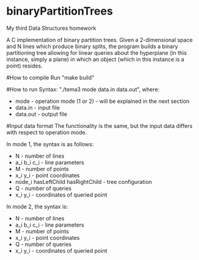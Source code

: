 # binaryPartitionTrees
My third Data Structures homework

A C implementation of binary partition trees. Given a 2-dimensional space and N lines which produce binary splits, the program builds a binary partitioning tree allowing for linear queries about the hyperplane (in this instance, simply a plane) in which an object (which in this instance is a point) resides.

#How to compile
Run "make build"

#How to run
Syntax: "./tema3 mode data.in data.out", where:
* mode - operation mode (1 or 2) - will be explained in the next section
* data.in - input file
* data.out - output file

#Input data format
The functionality is the same, but the input data differs with respect to operation mode.

In mode 1, the syntax is as follows:
* N - number of lines
* a_i b_i c_i - line parameters
* M - number of points
* x_i y_i - point coordinates
* node_i hasLeftChild hasRightChild - tree configuration
* Q - number of queries
* x_i y_i - coordinates of queried point

In mode 2, the syntax is:
* N - number of lines
* a_i b_i c_i - line parameters
* M - number of points
* x_i y_i - point coordinates
* Q - number of queries
* x_i y_i - coordinates of queried point